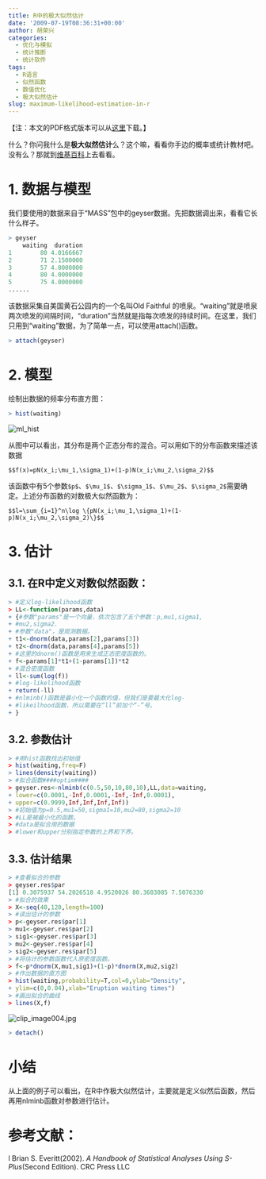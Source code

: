 ```yaml
---
title: R中的极大似然估计
date: '2009-07-19T08:36:31+00:00'
author: 胡荣兴
categories:
  - 优化与模拟
  - 统计推断
  - 统计软件
tags:
  - R语言
  - 似然函数
  - 数值优化
  - 极大似然估计
slug: maximum-likelihood-estimation-in-r
---
```


【注：本文的PDF格式版本可以从[这里](https://cos.name/wp-content/uploads/2009/07/ML.pdf "https://cos.name/wp-content/uploads/2009/07/ML.pdf")下载。】

什么？你问我什么是**极大似然估计**么？这个嘛，看看你手边的概率或统计教材吧。没有么？那就到[维基百科](http://zh.wikipedia.org/w/index.php?title=%E6%9C%80%E5%A4%A7%E4%BC%BC%E7%84%B6%E4%BC%B0%E8%AE%A1&variant=zh-cn)上去看看。
<!--more-->

# 1. 数据与模型

我们要使用的数据来自于“MASS”包中的geyser数据。先把数据调出来，看看它长什么样子。

```r
> geyser
    waiting  duration
1        80 4.0166667
2        71 2.1500000
3        57 4.0000000
4        80 4.0000000
5        75 4.0000000
......
```

该数据采集自美国黄石公园内的一个名叫Old Faithful 的喷泉。“waiting”就是喷泉两次喷发的间隔时间，“duration”当然就是指每次喷发的持续时间。在这里，我们只用到“waiting”数据，为了简单一点，可以使用attach()函数。

```r
> attach(geyser)
```



# 2. 模型

绘制出数据的频率分布直方图：

```r
> hist(waiting)
```

![ml_hist](https://cos.name/wp-content/uploads/2009/08/ml_hist.png "ml_hist")

从图中可以看出，其分布是两个正态分布的混合。可以用如下的分布函数来描述该数据

`$$f(x)=pN(x_i;\mu_1,\sigma_1)+(1-p)N(x_i;\mu_2,\sigma_2)$$`

该函数中有5个参数`$p$`、`$\mu_1$`、`$\sigma_1$`、`$\mu_2$`、`$\sigma_2$`需要确定。上述分布函数的对数极大似然函数为：

`$$l=\sum_{i=1}^n\log \{pN(x_i;\mu_1,\sigma_1)+(1-p)N(x_i;\mu_2,\sigma_2)\}$$`

# 3. 估计

## 3.1. 在R中定义对数似然函数：

```r
> #定义log-likelihood函数
> LL<-function(params,data)
+ {#参数"params"是一个向量，依次包含了五个参数：p,mu1,sigma1,
+ #mu2,sigma2.
+ #参数"data"，是观测数据。
+ t1<-dnorm(data,params[2],params[3])
+ t2<-dnorm(data,params[4],params[5])
+ #这里的dnorm()函数是用来生成正态密度函数的。
+ f<-params[1]*t1+(1-params[1])*t2
+ #混合密度函数
+ ll<-sum(log(f))
+ #log-likelihood函数
+ return(-ll)
+ #nlminb()函数是最小化一个函数的值，但我们是要最大化log-
+ #likeilhood函数，所以需要在“ll”前加个“-”号。
+ }
```

## 3.2. 参数估计

```r
> #用hist函数找出初始值
> hist(waiting,freq=F)
> lines(density(waiting))
> #拟合函数####optim####
> geyser.res<-nlminb(c(0.5,50,10,80,10),LL,data=waiting,
+ lower=c(0.0001,-Inf,0.0001,-Inf,-Inf,0.0001),
+ upper=c(0.9999,Inf,Inf,Inf,Inf))
> #初始值为p=0.5,mu1=50,sigma1=10,mu2=80,sigma2=10
> #LL是被最小化的函数。
> #data是拟合用的数据
> #lower和upper分别指定参数的上界和下界。
```

## 3.3. 估计结果

```r
> #查看拟合的参数
> geyser.res$par
[1] 0.3075937 54.2026518 4.9520026 80.3603085 7.5076330
> #拟合的效果
> X<-seq(40,120,length=100)
> #读出估计的参数
> p<-geyser.res$par[1]
> mu1<-geyser.res$par[2]
> sig1<-geyser.res$par[3]
> mu2<-geyser.res$par[4]
> sig2<-geyser.res$par[5]
> #将估计的参数函数代入原密度函数。
> f<-p*dnorm(X,mu1,sig1)+(1-p)*dnorm(X,mu2,sig2)
> #作出数据的直方图
> hist(waiting,probability=T,col=0,ylab="Density",
+ ylim=c(0,0.04),xlab="Eruption waiting times")
> #画出拟合的曲线
> lines(X,f)
```

![clip_image004.jpg](https://cos.name/wp-content/uploads/2009/07/clip_image004.jpg "clip_image004.jpg")

```r
> detach()
```

# 小结

从上面的例子可以看出，在R中作极大似然估计，主要就是定义似然后函数，然后再用nlminb函数对参数进行估计。

# 参考文献：

l Brian S. Everitt(2002). _A Handbook of Statistical Analyses Using S-Plus_(Second Edition). CRC Press LLC
